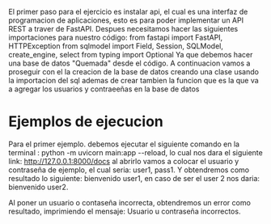 El primer paso para el ejercicio es instalar api, el cual es una interfaz de programacion de aplicaciones, esto es para poder implementar un API REST a traver de FastAPI. 
Despues necesitamos hacer las siguientes importaciones para nuestro código: 
from fastapi import FastAPI, HTTPException
from sqlmodel import Field, Session, SQLModel, create_engine, select
from typing import Optional
Ya que debemos hacer una base de datos "Quemada" desde el código. 
A continuacion vamos a proseguir con el la creacion de la base de datos creando una clase usando la importacion del sql
ademas de crear tambien la funcion que es la que va a agregar los usuarios y contraeeñas en la base de datos





# Ejemplos de ejecucion
Para el primer ejemplo. debemos ejecutar el siguiente comando  en la terminal : python -m uvicorn main:app --reload, lo cual nos dara el siguiente link: http://127.0.0.1:8000/docs
al abrirlo vamos a colocar el usuario y contraseña de ejemplo, el cual seria: user1, pass1. Y obtendremos como resultado lo siguiente: bienvenido user1, en caso de ser el user 2
nos daria: bienvenido user2.

Al poner un usuario o contaseña incorrecta, obtendremos un error como resultado, imprimiendo el mensaje: Usuario u contraseña incorrectos. 
